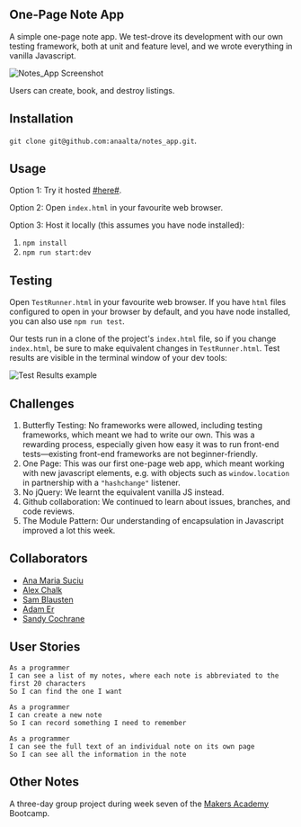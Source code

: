 One-Page Note App
-----------

A simple one-page note app. We test-drove its development with our own testing framework, both at unit and feature level, and we wrote everything in vanilla Javascript.

![Notes_App Screenshot](http://i.imgur.com/fmOL8NH.png)

Users can create, book, and destroy listings.

## Installation

`git clone git@github.com:anaalta/notes_app.git`.

## Usage

Option 1: Try it hosted [#here#](github-pages-address-goes-here).

Option 2: Open `index.html` in your favourite web browser.

Option 3: Host it locally (this assumes you have node installed): 
1. `npm install`
2. `npm run start:dev`

## Testing

Open `TestRunner.html` in your favourite web browser. If you have `html` files configured to open in your browser by default, and you have node installed, you can also use `npm run test`.

Our tests run in a clone of the project's `index.html` file, so if you change `index.html`, be sure to make equivalent changes in `TestRunner.html`. Test results are visible in the terminal window of your dev tools:

![Test Results example](http://i.imgur.com/W8L3VQX.png)

## Challenges

1. Butterfly Testing: No frameworks were allowed, including testing frameworks, which meant we had to write our own. This was a rewarding process, especially given how easy it was to run front-end tests—existing front-end frameworks are not beginner-friendly.
2. One Page: This was our first one-page web app, which meant working with new javascript elements, e.g. with objects such as `window.location` in partnership with a `"hashchange"` listener.
3. No jQuery: We learnt the equivalent vanilla JS instead.
4. Github collaboration: We continued to learn about issues, branches, and code reviews.
5. The Module Pattern: Our understanding of encapsulation in Javascript improved a lot this week.


## Collaborators

* [Ana Maria Suciu](https://github.com/anaalta)
* [Alex Chalk](https://github.com/adc17)
* [Sam Blausten](https://github.com/sblausten)
* [Adam Er](https://github.com/adamerdemer)
* [Sandy Cochrane](https://github.com/axcochrane)

User Stories
------------
```
As a programmer
I can see a list of my notes, where each note is abbreviated to the first 20 characters
So I can find the one I want
```

```
As a programmer
I can create a new note
So I can record something I need to remember
```

```
As a programmer
I can see the full text of an individual note on its own page
So I can see all the information in the note
```

## Other Notes

A three-day group project during week seven of the [Makers Academy](http://www.makersacademy.com) Bootcamp.
